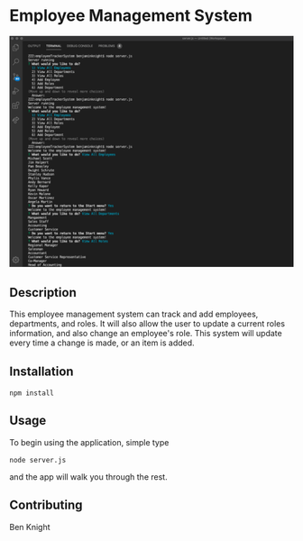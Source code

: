 # Employee Management System


![screenShot](./Master/EMSscreenShot.png)

## Description

This employee management system can track and add employees, departments, and roles. It will also allow the user to update a current roles information, and also change an employee's role.
This system will update every time a change is made, or an item is added.

## Installation

```
npm install
```

## Usage

To begin using the application, simple type 

```
node server.js
```
and the app will walk you through the rest.

## Contributing

Ben Knight
